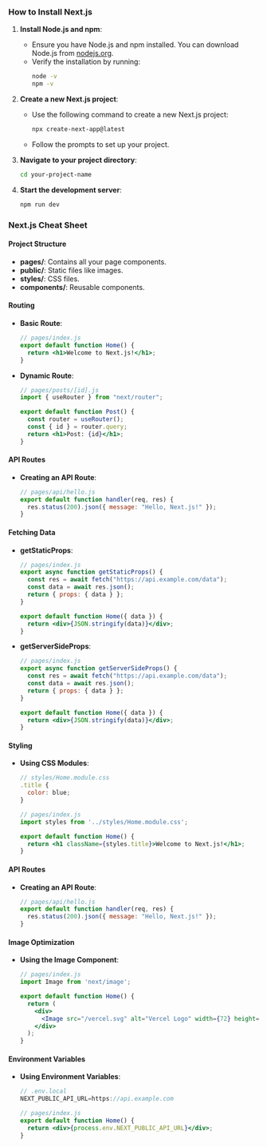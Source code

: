 ### How to Install Next.js

1. **Install Node.js and npm**:

   - Ensure you have Node.js and npm installed. You can download Node.js from [nodejs.org](https://nodejs.org/).
   - Verify the installation by running:
     ```bash
     node -v
     npm -v
     ```

2. **Create a new Next.js project**:

   - Use the following command to create a new Next.js project:
     ```bash
     npx create-next-app@latest
     ```
   - Follow the prompts to set up your project.

3. **Navigate to your project directory**:

   ```bash
   cd your-project-name
   ```

4. **Start the development server**:
   ```bash
   npm run dev
   ```

### Next.js Cheat Sheet

#### Project Structure

- **pages/**: Contains all your page components.
- **public/**: Static files like images.
- **styles/**: CSS files.
- **components/**: Reusable components.

#### Routing

- **Basic Route**:

  ```jsx
  // pages/index.js
  export default function Home() {
  	return <h1>Welcome to Next.js!</h1>;
  }
  ```

- **Dynamic Route**:

  ```jsx
  // pages/posts/[id].js
  import { useRouter } from "next/router";

  export default function Post() {
  	const router = useRouter();
  	const { id } = router.query;
  	return <h1>Post: {id}</h1>;
  }
  ```

#### API Routes

- **Creating an API Route**:
  ```jsx
  // pages/api/hello.js
  export default function handler(req, res) {
  	res.status(200).json({ message: "Hello, Next.js!" });
  }
  ```

#### Fetching Data

- **getStaticProps**:

  ```jsx
  // pages/index.js
  export async function getStaticProps() {
  	const res = await fetch("https://api.example.com/data");
  	const data = await res.json();
  	return { props: { data } };
  }

  export default function Home({ data }) {
  	return <div>{JSON.stringify(data)}</div>;
  }
  ```

- **getServerSideProps**:

  ```jsx
  // pages/index.js
  export async function getServerSideProps() {
  	const res = await fetch("https://api.example.com/data");
  	const data = await res.json();
  	return { props: { data } };
  }

  export default function Home({ data }) {
  	return <div>{JSON.stringify(data)}</div>;
  }
  ```

#### Styling

- **Using CSS Modules**:

  ```jsx
  // styles/Home.module.css
  .title {
    color: blue;
  }

  // pages/index.js
  import styles from '../styles/Home.module.css';

  export default function Home() {
    return <h1 className={styles.title}>Welcome to Next.js!</h1>;
  }
  ```

#### API Routes

- **Creating an API Route**:
  ```jsx
  // pages/api/hello.js
  export default function handler(req, res) {
  	res.status(200).json({ message: "Hello, Next.js!" });
  }
  ```

#### Image Optimization

- **Using the Image Component**:

  ```jsx
  // pages/index.js
  import Image from 'next/image';

  export default function Home() {
    return (
      <div>
        <Image src="/vercel.svg" alt="Vercel Logo" width={72} height={16} />
      </div>
    );
  }
  ```

#### Environment Variables

- **Using Environment Variables**:

  ```jsx
  // .env.local
  NEXT_PUBLIC_API_URL=https://api.example.com

  // pages/index.js
  export default function Home() {
    return <div>{process.env.NEXT_PUBLIC_API_URL}</div>;
  }
  ```

